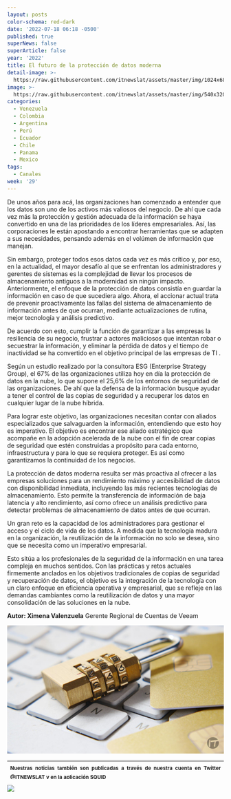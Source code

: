 ```yaml
---
layout: posts
color-schema: red-dark
date: '2022-07-18 06:18 -0500'
published: true
superNews: false
superArticle: false
year: '2022'
title: El futuro de la protección de datos moderna
detail-image: >-
  https://raw.githubusercontent.com/itnewslat/assets/master/img/1024x680/candado-y-tarjeta-g.jpg
image: >-
  https://raw.githubusercontent.com/itnewslat/assets/master/img/540x320/candado-y-tarjeta-p.jpg
categories:
  - Venezuela
  - Colombia
  - Argentina
  - Perú
  - Ecuador
  - Chile
  - Panama
  - Mexico
tags:
  - Canales
week: '29'
---
```

De unos años para acá, las organizaciones han comenzado a entender que los datos son uno de los activos más valiosos del negocio. De ahí que cada vez más la protección y gestión adecuada de la información se haya convertido en una de las prioridades de los líderes empresariales. Así, las corporaciones le están apostando a encontrar herramientas que se adapten a sus necesidades, pensando además en el volúmen de información que manejan.

Sin embargo, proteger todos esos datos cada vez es más crítico y, por eso, en la actualidad, el mayor desafío al que se enfrentan los administradores y gerentes de sistemas es la complejidad de llevar los procesos de almacenamiento antiguos a la modernidad sin ningún impacto. Anteriormente, el enfoque de la protección de datos consistía en guardar la información en caso de que sucediera algo. Ahora, el accionar actual trata de prevenir proactivamente las fallas del sistema de almacenamiento de información antes de que ocurran, mediante actualizaciones de rutina, mejor tecnología y análisis predictivo.

De acuerdo con esto, cumplir la función de garantizar a las empresas la resiliencia de su negocio, frustrar a actores maliciosos que intentan robar o secuestrar la información, y eliminar la pérdida de datos y el tiempo de inactividad se ha convertido en el objetivo principal de las empresas de TI .

Según un estudio realizado por la consultora ESG (Enterprise Strategy Group), el 67% de las organizaciones utiliza hoy en día la protección de datos en la nube, lo que supone el 25,6% de los entornos de seguridad de las organizaciones. De ahí que la defensa de la información busque ayudar a tener el control de las copias de seguridad y a recuperar los datos en cualquier lugar de la nube híbrida. 

Para lograr este objetivo, las organizaciones necesitan contar con aliados especializados que salvaguarden la información, entendiendo que esto hoy es imperativo. El objetivo es encontrar ese aliado estratégico que acompañe en la adopción acelerada de la nube con el fin de crear copias de seguridad que estén construidas a propósito para cada entorno, infraestructura y para lo que se requiera proteger. Es así como garantizamos la continuidad de los negocios.

La protección de datos moderna resulta ser más proactiva al ofrecer a las empresas soluciones para un rendimiento máximo y accesibilidad de datos con disponibilidad inmediata, incluyendo las más recientes tecnologías de almacenamiento. Esto permite la transferencia de información de baja latencia y alto rendimiento, así como ofrece un análisis predictivo para detectar problemas de almacenamiento de datos antes de que ocurran.

Un gran reto es la capacidad de los administradores para gestionar el acceso y el ciclo de vida de los datos. A medida que la tecnología madura en la organización, la reutilización de la información no solo se desea, sino que se necesita como un imperativo empresarial. 

Esto sitúa a los profesionales de la seguridad de la información en una tarea compleja en muchos sentidos. Con las prácticas y retos actuales firmemente anclados en los objetivos tradicionales de copias de seguridad y recuperación de datos, el objetivo es la integración de la tecnología con un claro enfoque en eficiencia operativa y empresarial, que se refleje en las demandas cambiantes como la reutilización de datos y una mayor consolidación de las soluciones en la nube.

**Autor: Ximena Valenzuela** Gerente Regional de Cuentas de Veeam

![](https://raw.githubusercontent.com/itnewslat/assets/master/img/540x320/candado-y-tarjeta-p.jpg)

<table style="height: 42px;" width="569">
<tbody>
<tr>
<td style="text-align: justify;"><sub><strong>Nuestras noticias también son publicadas a través de nuestra cuenta en Twitter <a href="https://twitter.com/itnewslat?lang=es">@ITNEWSLAT</a> y en la aplicación <a href="https://squidapp.co/en/">SQUID</a></strong></sub></td>
</tr>
</tbody>
</table>

<img src="https://tracker.metricool.com/c3po.jpg?hash=56f88a41e39ab42c063cc51676587a04"/>